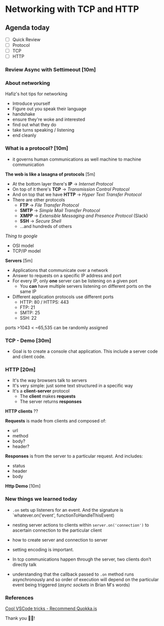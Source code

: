 Networking with TCP and HTTP
===

## Agenda today

- [ ] Quick Review
- [ ] Protocol
- [ ] TCP
- [ ] HTTP

### Review Async with Settimeout [10m]


### About networking

Hafiz's hot tips for networking

- Introduce yourself
- Figure out you speak their language
- handshake
- ensure they're woke and interested
- find out what they do
- take turns speaking / listening
- end cleanly

### What is a protocol? [10m]

- it governs human communications as well machine to machine communication


**The web is like a lasagna of protocols** [5m]

* At the bottom layer there's **IP** -> _Internet Protocol_ 
* On top of it there's **TCP** -> _Transmission Control Protocol_
* And on top that we have **HTTP** -> _Hyper Text Transfer Protocol_
* There are other protocols
    - **FTP** -> _File Transfer Protocol_
    - **SMTP** -> _Simple Mail Transfer Protocol_
    - **XMPP** -> _Extensible Messaging and Presence Protocol_ (Slack)
    - **SSH** -> _Secure Shell_
    - ...and hundreds of others

*Thing to google*
- OSI model
- TCP/IP model

**Servers** [5m]

- Applications that communicate over a network
- Answer to requests on a specific IP address and port
- For every IP, only **one** server can be listening on a given port
    + You **can** have multiple servers listening on different ports on the same IP
- Different application protocols use different ports
    + HTTP: 80 / HTTPS: 443
    + FTP: 21
    + SMTP: 25
    + SSH: 22

ports >1043 < ~65,535 can be randomly assigned


### TCP - Demo [30m]

- Goal is to create a console chat application. This include a server code and client code.



### HTTP [20m]

* It's the way browsers talk to servers
* It's very simple: just some text structured in a specific way
* It's a **client-server** protocol
    - The **client** makes **requests**
    - The server returns **responses**

**HTTP clients**
??


**Requests** is made from clients and composed of:
- url
- method
- body?
- header?

**Responses** is from the server to a particular request. And includes:

- status
- header
- body

**Http Demo** [10m]

### New things we learned today

- `.on` sets up listeners for an event. And the signature is `whatever.on('event', functionToHandleThisEvent)

- nesting server actions to clients within `server.on('connection')` to ascertain connection to the particular client

- how to create server and connection to server

- setting encoding is important.

- In tcp communications happen through the server, two clients don’t directly talk

- understanding that the callback passed to `.on` method runs asynchronously and so order of execution will depend on the particular event being triggered (*async sockets* in Brian M's words)

### References

[Cool VSCode tricks - Recommend Quokka.js](vscodecandothat.com)


Thank you 🤘🏿!